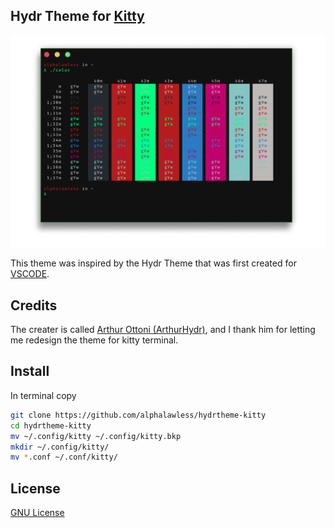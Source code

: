 ## Hydr Theme for [Kitty](https://sw.kovidgoyal.net/kitty/)

<p align="center">
  <img src="./kitty.png" alt="image of hydr theme in terminal kitty" width=756>
</p>

This theme was inspired by the Hydr Theme that was first created for [VSCODE](https://github.com/ArthurHydr/hydr-theme).

## Credits

The creater is called [Arthur Ottoni (ArthurHydr)](https://github.com/arthurhydr/), and I thank him for letting me redesign the theme for kitty terminal.

## Install

In terminal copy
```sh
git clone https://github.com/alphalawless/hydrtheme-kitty
cd hydrtheme-kitty
mv ~/.config/kitty ~/.config/kitty.bkp
mkdir ~/.config/kitty/
mv *.conf ~/.conf/kitty/
```

## License

[GNU License](./LICENSE)
